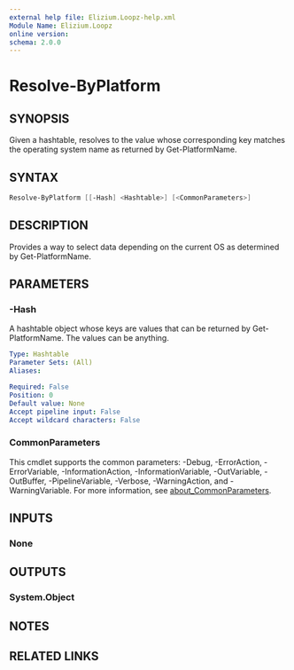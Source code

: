 ```yaml
---
external help file: Elizium.Loopz-help.xml
Module Name: Elizium.Loopz
online version:
schema: 2.0.0
---
```


# Resolve-ByPlatform

## SYNOPSIS

Given a hashtable, resolves to the value whose corresponding key matches
the operating system name as returned by Get-PlatformName.

## SYNTAX

```powershell
Resolve-ByPlatform [[-Hash] <Hashtable>] [<CommonParameters>]
```

## DESCRIPTION

Provides a way to select data depending on the current OS as determined by
Get-PlatformName.

## PARAMETERS

### -Hash

A hashtable object whose keys are values that can be returned by Get-PlatformName. The
values can be anything.

```yaml
Type: Hashtable
Parameter Sets: (All)
Aliases:

Required: False
Position: 0
Default value: None
Accept pipeline input: False
Accept wildcard characters: False
```

### CommonParameters

This cmdlet supports the common parameters: -Debug, -ErrorAction, -ErrorVariable, -InformationAction, -InformationVariable, -OutVariable, -OutBuffer, -PipelineVariable, -Verbose, -WarningAction, and -WarningVariable. For more information, see [about_CommonParameters](http://go.microsoft.com/fwlink/?LinkID=113216).

## INPUTS

### None

## OUTPUTS

### System.Object

## NOTES

## RELATED LINKS
